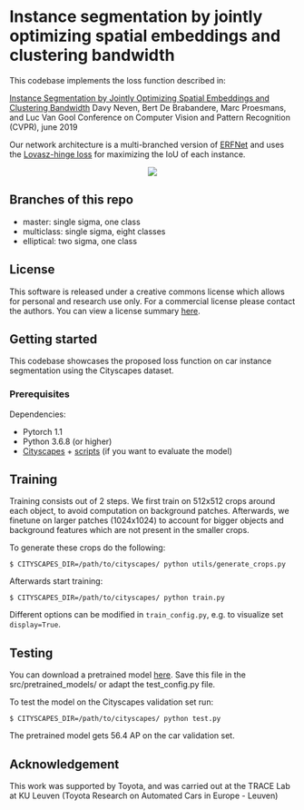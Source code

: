 # Instance segmentation by jointly optimizing spatial embeddings and clustering bandwidth

This codebase implements the loss function described in: 

[Instance Segmentation by Jointly Optimizing Spatial Embeddings and Clustering Bandwidth](https://arxiv.org/pdf/1906.11109.pdf)
Davy Neven, Bert De Brabandere, Marc Proesmans, and Luc Van Gool
Conference on Computer Vision and Pattern Recognition (CVPR), june 2019

Our network architecture is a multi-branched version of [ERFNet](https://github.com/Eromera/erfnet_pytorch) and uses the [Lovasz-hinge loss](https://github.com/bermanmaxim/LovaszSoftmax) for maximizing the IoU of each instance.

<p align="center">
    <img src="static/teaser.jpg" />
</p>

## Branches of this repo

- master: single sigma, one class
- multiclass: single sigma, eight classes
- elliptical: two sigma, one class

## License

This software is released under a creative commons license which allows for personal and research use only. For a commercial license please contact the authors. You can view a license summary [here](http://creativecommons.org/licenses/by-nc/4.0/).

## Getting started

This codebase showcases the proposed loss function on car instance segmentation using the Cityscapes dataset. 

### Prerequisites
Dependencies: 
- Pytorch 1.1
- Python 3.6.8  (or higher)
- [Cityscapes](https://www.cityscapes-dataset.com/) + [scripts](https://github.com/mcordts/cityscapesScripts) (if you want to evaluate the model)

## Training
Training consists out of 2 steps. We first train on 512x512 crops around each object, to avoid computation on background patches. Afterwards, we finetune on larger patches (1024x1024) to account for bigger objects and background features which are not present in the smaller crops. 

To generate these crops do the following:
```
$ CITYSCAPES_DIR=/path/to/cityscapes/ python utils/generate_crops.py
``` 

Afterwards start training: 
```
$ CITYSCAPES_DIR=/path/to/cityscapes/ python train.py
```

Different options can be modified in `train_config.py`, e.g. to visualize set `display=True`.

## Testing

You can download a pretrained model [here](https://drive.google.com/file/d/1BXxhYeg78mrkMNOReQWhBEcTu18_kFA0/view?usp=sharing). Save this file in the src/pretrained_models/ or adapt the test_config.py file.

To test the model on the Cityscapes validation set run:

```
$ CITYSCAPES_DIR=/path/to/cityscapes/ python test.py
```

The pretrained model gets 56.4 AP on the car validation set. 


## Acknowledgement
This work was supported by Toyota, and was carried out at the TRACE Lab at KU Leuven (Toyota Research on Automated Cars in Europe - Leuven)








